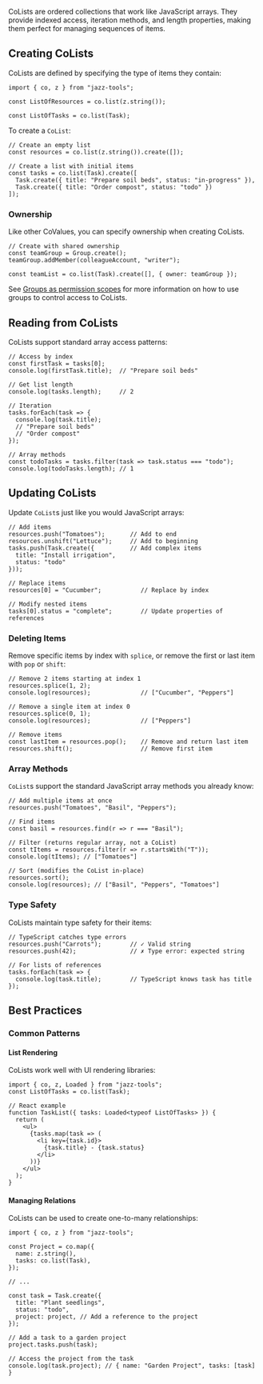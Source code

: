 CoLists are ordered collections that work like JavaScript arrays. They provide indexed access, iteration methods, and length properties, making them perfect for managing sequences of items.

## [](https://jazz.tools/docs/react/using-covalues/colists#creating-colists)Creating CoLists

CoLists are defined by specifying the type of items they contain:

```
import { co, z } from "jazz-tools";

const ListOfResources = co.list(z.string());

const ListOfTasks = co.list(Task);
```

To create a `CoList`:

```
// Create an empty list
const resources = co.list(z.string()).create([]);

// Create a list with initial items
const tasks = co.list(Task).create([
  Task.create({ title: "Prepare soil beds", status: "in-progress" }),
  Task.create({ title: "Order compost", status: "todo" })
]);
```

### [](https://jazz.tools/docs/react/using-covalues/colists#ownership)Ownership

Like other CoValues, you can specify ownership when creating CoLists.

```
// Create with shared ownership
const teamGroup = Group.create();
teamGroup.addMember(colleagueAccount, "writer");

const teamList = co.list(Task).create([], { owner: teamGroup });
```

See [Groups as permission scopes](https://jazz.tools/docs/react/groups/intro) for more information on how to use groups to control access to CoLists.

## [](https://jazz.tools/docs/react/using-covalues/colists#reading-from-colists)Reading from CoLists

CoLists support standard array access patterns:

```
// Access by index
const firstTask = tasks[0];
console.log(firstTask.title);  // "Prepare soil beds"

// Get list length
console.log(tasks.length);     // 2

// Iteration
tasks.forEach(task => {
  console.log(task.title);
  // "Prepare soil beds"
  // "Order compost"
});

// Array methods
const todoTasks = tasks.filter(task => task.status === "todo");
console.log(todoTasks.length); // 1
```

## [](https://jazz.tools/docs/react/using-covalues/colists#updating-colists)Updating CoLists

Update `CoList`s just like you would JavaScript arrays:

```
// Add items
resources.push("Tomatoes");       // Add to end
resources.unshift("Lettuce");     // Add to beginning
tasks.push(Task.create({          // Add complex items
  title: "Install irrigation",
  status: "todo"
}));

// Replace items
resources[0] = "Cucumber";           // Replace by index

// Modify nested items
tasks[0].status = "complete";        // Update properties of references
```

### [](https://jazz.tools/docs/react/using-covalues/colists#deleting-items)Deleting Items

Remove specific items by index with `splice`, or remove the first or last item with `pop` or `shift`:

```
// Remove 2 items starting at index 1
resources.splice(1, 2);
console.log(resources);              // ["Cucumber", "Peppers"]

// Remove a single item at index 0
resources.splice(0, 1);
console.log(resources);              // ["Peppers"]

// Remove items
const lastItem = resources.pop();    // Remove and return last item
resources.shift();                   // Remove first item
```

### [](https://jazz.tools/docs/react/using-covalues/colists#array-methods)Array Methods

`CoList`s support the standard JavaScript array methods you already know:

```
// Add multiple items at once
resources.push("Tomatoes", "Basil", "Peppers");

// Find items
const basil = resources.find(r => r === "Basil");

// Filter (returns regular array, not a CoList)
const tItems = resources.filter(r => r.startsWith("T"));
console.log(tItems); // ["Tomatoes"]

// Sort (modifies the CoList in-place)
resources.sort();
console.log(resources); // ["Basil", "Peppers", "Tomatoes"]
```

### [](https://jazz.tools/docs/react/using-covalues/colists#type-safety)Type Safety

CoLists maintain type safety for their items:

```
// TypeScript catches type errors
resources.push("Carrots");        // ✓ Valid string
resources.push(42);               // ✗ Type error: expected string

// For lists of references
tasks.forEach(task => {
  console.log(task.title);        // TypeScript knows task has title
});
```

## [](https://jazz.tools/docs/react/using-covalues/colists#best-practices)Best Practices

### [](https://jazz.tools/docs/react/using-covalues/colists#common-patterns)Common Patterns

#### [](https://jazz.tools/docs/react/using-covalues/colists#list-rendering)List Rendering

CoLists work well with UI rendering libraries:

```
import { co, z, Loaded } from "jazz-tools";
const ListOfTasks = co.list(Task);

// React example
function TaskList({ tasks: Loaded<typeof ListOfTasks> }) {
  return (
    <ul>
      {tasks.map(task => (
        <li key={task.id}>
          {task.title} - {task.status}
        </li>
      ))}
    </ul>
  );
}
```

#### [](https://jazz.tools/docs/react/using-covalues/colists#managing-relations)Managing Relations

CoLists can be used to create one-to-many relationships:

```
import { co, z } from "jazz-tools";

const Project = co.map({
  name: z.string(),
  tasks: co.list(Task),
});

// ...

const task = Task.create({
  title: "Plant seedlings",
  status: "todo",
  project: project, // Add a reference to the project
});

// Add a task to a garden project
project.tasks.push(task);

// Access the project from the task
console.log(task.project); // { name: "Garden Project", tasks: [task] }
```
